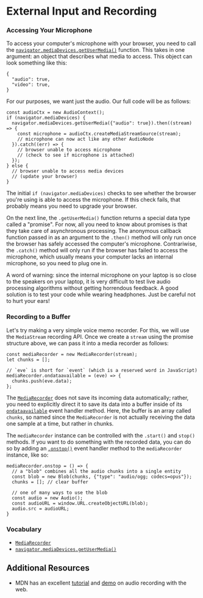 # External Input and Recording

### Accessing Your Microphone

To access your computer's microphone with your browser, you need to call the
[`navigator.mediaDevices.getUserMedia()`](https://developer.mozilla.org/en-US/docs/Web/API/MediaDevices/getUserMedia)
function.  This takes in one argument: an object that describes what media to
access.  This object can look something like this:

    {
      "audio": true,
      "video": true,
    }

For our purposes, we want just the audio.  Our full code will be as follows:

    const audioCtx = new AudioContext();
    if (navigator.mediaDevices) {
      navigator.mediaDevices.getUserMedia({"audio": true}).then((stream) => {
        const microphone = audioCtx.createMediaStreamSource(stream);
        // microphone can now act like any other AudioNode
      }).catch((err) => {
        // browser unable to access microphone
        // (check to see if microphone is attached)
      });
    } else {
      // browser unable to access media devices
      // (update your browser)
    }

The initial `if (navigator.mediaDevices)` checks to see whether the browser
you're using is able to access the microphone.  If this check fails, that
probably means you need to upgrade your browser.

On the next line, the `.getUserMedia()` function returns a special data type
called a "promise".  For now, all you need to know about promises is that they
take care of asynchronous processing.  The anonymous callback function passed
in as an argument to the `.then()` method will only run once the browser has
safely accessed the computer's microphone.  Contrariwise, the `.catch()` method
will only run if the browser has failed to access the microphone, which usually
means your computer lacks an internal microphone, so you need to plug one in.

A word of warning: since the internal microphone on your laptop is so close to
the speakers on your laptop, it is very difficult to test live audio processing
algorithms without getting horrendous feedback.  A good solution is to test
your code while wearing headphones.  Just be careful not to hurt your ears!

### Recording to a Buffer

Let's try making a very simple voice memo recorder.  For this, we will use the
`MediaStream` recording API.  Once we create a `stream` using the promise
structure above, we can pass it into a media recorder as follows:

    const mediaRecorder = new MediaRecorder(stream);
    let chunks = [];
    
    // `eve` is short for `event` (which is a reserved word in JavaScript)
    mediaRecorder.ondataavailable = (eve) => {
      chunks.push(eve.data);
    };

The
[`MediaRecorder`](https://developer.mozilla.org/en-US/docs/Web/API/OscillatorNode)
does not save its incoming data automatically; rather, you need to explicitly
direct it to save its data into a buffer inside of its
[`ondataavailable`](https://developer.mozilla.org/en-US/docs/Web/API/MediaRecorder/ondataavailable)
event handler method.  Here, the buffer is an array called `chunks`, so named
since the `MediaRecorder` is not actually receiving the data one sample at a
time, but rather in chunks.

The `mediaRecorder` instance can be controlled with the `.start()` and `stop()`
methods.  If you want to do something with the recorded data, you can do so by
adding an
[`.onstop()`](https://developer.mozilla.org/en-US/docs/Web/API/MediaRecorder/onstop)
event handler method to the `mediaRecorder` instance, like so:

    mediaRecorder.onstop = () => {
      // a "blob" combines all the audio chunks into a single entity
      const blob = new Blob(chunks, {"type": "audio/ogg; codecs=opus"});
      chunks = []; // clear buffer

      // one of many ways to use the blob
      const audio = new Audio();
      const audioURL = window.URL.createObjectURL(blob);
      audio.src = audioURL;
    }


### Vocabulary

- [`MediaRecorder`](https://developer.mozilla.org/en-US/docs/Web/API/OscillatorNode)
- [`navigator.mediaDevices.getUserMedia()`](https://developer.mozilla.org/en-US/docs/Web/API/MediaDevices/getUserMedia)


## Additional Resources

- MDN has an excellent [tutorial](https://developer.mozilla.org/en-US/docs/Web/API/MediaStream_Recording_API/Using_the_MediaStream_Recording_API) and [demo](https://mdn.github.io/web-dictaphone/) on audio recording with the web.
